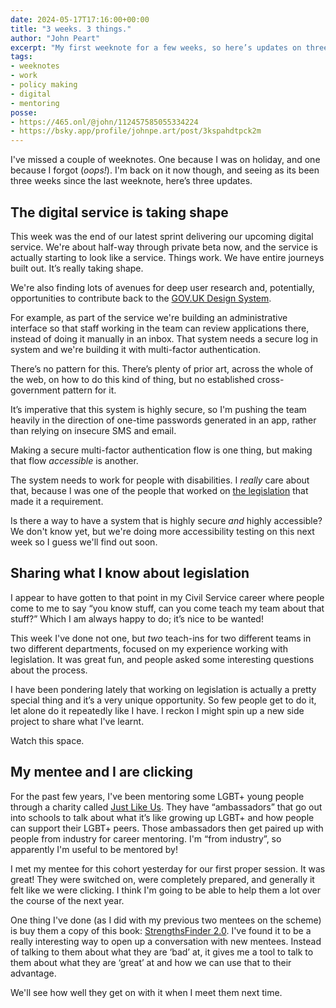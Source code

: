 ```yaml
---
date: 2024-05-17T17:16:00+00:00
title: "3 weeks. 3 things."
author: "John Peart"
excerpt: "My first weeknote for a few weeks, so here’s updates on three things."
tags:
- weeknotes
- work
- policy making
- digital
- mentoring
posse:
- https://465.onl/@john/112457585055334224
- https://bsky.app/profile/johnpe.art/post/3kspahdtpck2m
---
```


I've missed a couple of weeknotes. One because I was on holiday, and one because I forgot (*oops!*). I'm back on it now though, and seeing as its been three weeks since the last weeknote, here’s three updates.

## The digital service is taking shape

This week was the end of our latest sprint delivering our upcoming digital service. We're about half-way through private beta now, and the service is actually starting to look like a service. Things work. We have entire journeys built out. It’s really taking shape.

We're also finding lots of avenues for deep user research and, potentially, opportunities to contribute back to the [GOV.UK Design System](http://design-system.service.gov.uk). 

For example, as part of the service we're building an administrative interface so that staff working in the team can review applications there, instead of doing it manually in an inbox. That system needs a secure log in system and we're building it with multi-factor authentication. 

There’s no pattern for this. There’s plenty of prior art, across the whole of the web, on how to do this kind of thing, but no established cross-government pattern for it. 

It’s imperative that this system is highly secure, so I'm pushing the team heavily in the direction of one-time passwords generated in an app, rather than relying on insecure SMS and email. 

Making a secure multi-factor authentication flow is one thing, but making that flow *accessible* is another. 

The system needs to work for people with disabilities. I *really* care about that, because I was one of the people that worked on [the legislation](https://www.gov.uk/guidance/accessibility-requirements-for-public-sector-websites-and-apps#who-has-to-meet-the-2018-accessibility-regulations) that made it a requirement.

Is there a way to have a system that is highly secure *and* highly accessible? We don't know yet, but we're doing more accessibility testing on this next week so I guess we'll find out soon.

## Sharing what I know about legislation

I appear to have gotten to that point in my Civil Service career where people come to me to say “you know stuff, can you come teach my team about that stuff?” Which I am always happy to do; it’s nice to be wanted!

This week I've done not one, but *two* teach-ins for two different teams in two different departments, focused on my experience working with legislation. It was great fun, and people asked some interesting questions about the process.

I have been pondering lately that working on legislation is actually a pretty special thing and it’s a very unique opportunity. So few people get to do it, let alone do it repeatedly like I have. I reckon I might spin up a new side project to share what I've learnt. 

Watch this space. 

## My mentee and I are clicking

For the past few years, I've been mentoring some LGBT+ young people through a charity called [Just Like Us](https://www.justlikeus.org). They have “ambassadors” that go out into schools to talk about what it’s like growing up LGBT+ and how people can support their LGBT+ peers. Those ambassadors then get paired up with people from industry for career mentoring. I'm “from industry”, so apparently I'm useful to be mentored by!

I met my mentee for this cohort yesterday for our first proper session. It was great! They were switched on, were completely prepared, and generally it felt like we were clicking. I think I'm going to be able to help them a lot over the course of the next year. 

One thing I've done (as I did with my previous two mentees on the scheme) is buy them a copy of this book: [StrengthsFinder 2.0](https://www.amazon.co.uk/StrengthsFinder-2-0-Upgraded-Discover-Strengths/dp/159562015X). I've found it to be a really interesting way to open up a conversation with new mentees. Instead of talking to them about what they are ‘bad’ at, it gives me a tool to talk to them about what they are ‘great’ at and how we can use that to their advantage. 

We'll see how well they get on with it when I meet them next time.

